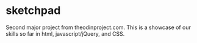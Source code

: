 sketchpad
=========

Second major project from theodinproject.com. This is a showcase of our skills so far in html, javascript/jQuery, and CSS.
